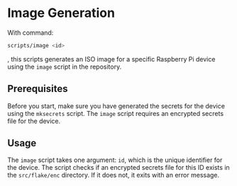 # Image Generation

With command:

```bash
scripts/image <id>
```

, this scripts generates an ISO image for a specific Raspberry Pi device using
the `image` script in the repository.

## Prerequisites

Before you start, make sure you have generated the secrets for the device using
the `mksecrets` script. The `image` script requires an encrypted secrets file
for the device.

## Usage

The `image` script takes one argument: `id`, which is the unique identifier for
the device. The script checks if an encrypted secrets file for this ID exists in
the `src/flake/enc` directory. If it does not, it exits with an error message.
